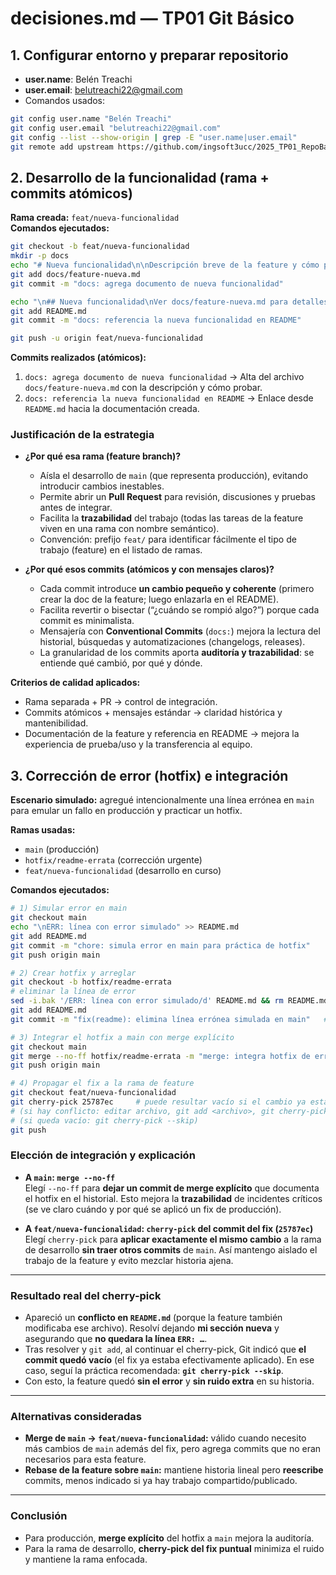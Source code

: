 # decisiones.md — TP01 Git Básico

## 1. Configurar entorno y preparar repositorio
- **user.name**: Belén Treachi
- **user.email**: belutreachi22@gmail.com
- Comandos usados:
```bash
git config user.name "Belén Treachi"
git config user.email "belutreachi22@gmail.com"
git config --list --show-origin | grep -E "user.name|user.email"
git remote add upstream https://github.com/ingsoft3ucc/2025_TP01_RepoBase.git
```

## 2. Desarrollo de la funcionalidad (rama + commits atómicos)

**Rama creada:** `feat/nueva-funcionalidad`  
**Comandos ejecutados:**
```bash
git checkout -b feat/nueva-funcionalidad
mkdir -p docs
echo "# Nueva funcionalidad\n\nDescripción breve de la feature y cómo probarla." > docs/feature-nueva.md
git add docs/feature-nueva.md
git commit -m "docs: agrega documento de nueva funcionalidad"

echo "\n## Nueva funcionalidad\nVer docs/feature-nueva.md para detalles." >> README.md
git add README.md
git commit -m "docs: referencia la nueva funcionalidad en README"

git push -u origin feat/nueva-funcionalidad
```

**Commits realizados (atómicos):**
1. `docs: agrega documento de nueva funcionalidad` → Alta del archivo `docs/feature-nueva.md` con la descripción y cómo probar.
2. `docs: referencia la nueva funcionalidad en README` → Enlace desde `README.md` hacia la documentación creada.

### Justificación de la estrategia

- **¿Por qué esa rama (feature branch)?**
  - Aísla el desarrollo de `main` (que representa producción), evitando introducir cambios inestables.
  - Permite abrir un **Pull Request** para revisión, discusiones y pruebas antes de integrar.
  - Facilita la **trazabilidad** del trabajo (todas las tareas de la feature viven en una rama con nombre semántico).
  - Convención: prefijo `feat/` para identificar fácilmente el tipo de trabajo (feature) en el listado de ramas.

- **¿Por qué esos commits (atómicos y con mensajes claros)?**
  - Cada commit introduce **un cambio pequeño y coherente** (primero crear la doc de la feature; luego enlazarla en el README).
  - Facilita revertir o bisectar (“¿cuándo se rompió algo?”) porque cada commit es minimalista.
  - Mensajería con **Conventional Commits** (`docs:`) mejora la lectura del historial, búsquedas y automatizaciones (changelogs, releases).
  - La granularidad de los commits aporta **auditoría y trazabilidad**: se entiende qué cambió, por qué y dónde.

**Criterios de calidad aplicados:**
- Rama separada + PR → control de integración.
- Commits atómicos + mensajes estándar → claridad histórica y mantenibilidad.
- Documentación de la feature y referencia en README → mejora la experiencia de prueba/uso y la transferencia al equipo.

## 3. Corrección de error (hotfix) e integración

**Escenario simulado:** agregué intencionalmente una línea errónea en `main` para emular un fallo en producción y practicar un hotfix.

**Ramas usadas:**
- `main` (producción)
- `hotfix/readme-errata` (corrección urgente)
- `feat/nueva-funcionalidad` (desarrollo en curso)

**Comandos ejecutados:**
```bash
# 1) Simular error en main
git checkout main
echo "\nERR: línea con error simulado" >> README.md
git add README.md
git commit -m "chore: simula error en main para práctica de hotfix"
git push origin main
```
```bash
# 2) Crear hotfix y arreglar
git checkout -b hotfix/readme-errata
# eliminar la línea de error
sed -i.bak '/ERR: línea con error simulado/d' README.md && rm README.md.bak
git add README.md
git commit -m "fix(readme): elimina línea errónea simulada en main"   # SHA del fix: 25787ec
```
```bash
# 3) Integrar el hotfix a main con merge explícito
git checkout main
git merge --no-ff hotfix/readme-errata -m "merge: integra hotfix de errata en README"
git push origin main
```
```bash
# 4) Propagar el fix a la rama de feature
git checkout feat/nueva-funcionalidad
git cherry-pick 25787ec     # puede resultar vacío si el cambio ya está
# (si hay conflicto: editar archivo, git add <archivo>, git cherry-pick --continue)
# (si queda vacío: git cherry-pick --skip)
git push
```

### Elección de integración y explicación

- **A `main`: `merge --no-ff`**  
  Elegí `--no-ff` para **dejar un commit de merge explícito** que documenta el hotfix en el historial. Esto mejora la **trazabilidad** de incidentes críticos (se ve claro cuándo y por qué se aplicó un fix de producción).

- **A `feat/nueva-funcionalidad`: `cherry-pick` del commit del fix (`25787ec`)**  
  Elegí `cherry-pick` para **aplicar exactamente el mismo cambio** a la rama de desarrollo **sin traer otros commits** de `main`. Así mantengo aislado el trabajo de la feature y evito mezclar historia ajena.

---

### Resultado real del cherry-pick

- Apareció un **conflicto en `README.md`** (porque la feature también modificaba ese archivo). Resolví dejando **mi sección nueva** y asegurando que **no quedara la línea `ERR: …`**.  
- Tras resolver y `git add`, al continuar el cherry-pick, Git indicó que **el commit quedó vacío** (el fix ya estaba efectivamente aplicado). En ese caso, seguí la práctica recomendada: **`git cherry-pick --skip`**.  
- Con esto, la feature quedó **sin el error** y **sin ruido extra** en su historia.

---

### Alternativas consideradas

- **Merge de `main` → `feat/nueva-funcionalidad`:** válido cuando necesito más cambios de `main` además del fix, pero agrega commits que no eran necesarios para esta feature.  
- **Rebase de la feature sobre `main`:** mantiene historia lineal pero **reescribe** commits, menos indicado si ya hay trabajo compartido/publicado.

---

### Conclusión

- Para producción, **merge explícito** del hotfix a `main` mejora la auditoría.  
- Para la rama de desarrollo, **cherry-pick del fix puntual** minimiza el ruido y mantiene la rama enfocada.

